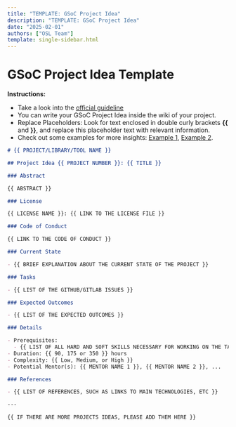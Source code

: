 ```yaml
---
title: "TEMPLATE: GSoC Project Idea"
description: "TEMPLATE: GSoC Project Idea"
date: "2025-02-01"
authors: ["OSL Team"]
template: single-sidebar.html
---
```


# GSoC Project Idea Template

<div class="alert alert-info" role="alert">
  <strong>Instructions:</strong>
  <ul>
    <li>
      Take a look into the
      <a
        href="https://google.github.io/gsocguides/mentor/defining-a-project-ideas-list">
        official guideline
      </a>
    </li>
    <li>
      You can write your GSoC Project Idea inside the wiki of your project.
    </li>
    <li>
      Replace Placeholders: Look for text enclosed in double curly brackets
      <strong>{{</strong> and <strong>}}</strong>, and
      replace this placeholder text with relevant information.
    </li>
    <li>
      Check out some examples for more insights:
      <a href="https://github.com/osl-incubator/scicookie/wiki/Google-Summer-of-Code-(GSoc)-%E2%80%90-2024">Example 1</a>,
      <a href="https://gist.github.com/JoaoFelipe/ce4cb232deb2c71d4f39afc5cbeefe2b">Example 2</a>.
    </li>
  </ul>
</div>

```md
# {{ PROJECT/LIBRARY/TOOL NAME }}

## Project Idea {{ PROJECT NUMBER }}: {{ TITLE }}

### Abstract

{{ ABSTRACT }}

### License

{{ LICENSE NAME }}: {{ LINK TO THE LICENSE FILE }}

### Code of Conduct

{{ LINK TO THE CODE OF CONDUCT }}

### Current State

- {{ BRIEF EXPLANATION ABOUT THE CURRENT STATE OF THE PROJECT }}

### Tasks

- {{ LIST OF THE GITHUB/GITLAB ISSUES }}

### Expected Outcomes

- {{ LIST OF THE EXPECTED OUTCOMES }}

### Details

- Prerequisites:
  - {{ LIST OF ALL HARD AND SOFT SKILLS NECESSARY FOR WORKING ON THE TASKS }}
- Duration: {{ 90, 175 or 350 }} hours
- Complexity: {{ Low, Medium, or High }}
- Potential Mentor(s): {{ MENTOR NAME 1 }}, {{ MENTOR NAME 2 }}, ...

### References

- {{ LIST OF REFERENCES, SUCH AS LINKS TO MAIN TECHNOLOGIES, ETC }}

---

{{ IF THERE ARE MORE PROJECTS IDEAS, PLEASE ADD THEM HERE }}
```
